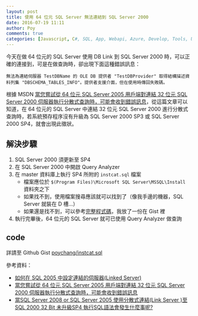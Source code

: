 ```yaml
---
layout: post
title: 使用 64 位元 SQL Server 無法連結到 SQL Server 2000
date: 2016-07-19 11:11
author: Poy
comments: true
categories: [Javascript, C#, SQL, App, Webapi, Azure, Develop, Tools, Uncategorized]
---
```

今天在做 64 位元的 SQL Server 使用 DB Link 到 SQL Server 2000 時，可以正確的連接到，可是在做查詢時，卻出現下面這種錯誤訊息：

`無法為連結伺服器 TestDBName 的 OLE DB 提供者 "TestDBProvider" 取得結構描述資料列集 "DBSCHEMA_TABLES_INFO"。提供者支援介面，但在使用時傳回失敗碼。`

根據 MSDN [當您嘗試從 64 位元 SQL Server 2005 用戶端對連結 32 位元 SQL Server 2000 伺服器執行分散式查詢時，可能會收到錯誤訊息](https://support.microsoft.com/zh-tw/kb/906954)，從這篇文章可以知道，在 64 位元的 SQL Server 中連結 32 位元 SQL Server 2000 進行分散式查詢時，若系統預存程序沒有升級為 SQL Server 2000 SP3 或 SQL Server 2000 SP4，就會出現此徵狀。

## 解決步驟

1. SQL Server 2000 須更新至 SP4
2. 在 SQL Server 2000 中開啟 Query Analyzer
3. 在 master 資料庫上執行 SP4 所附的 `instcat.sql` 檔案
	* 檔案應位於 `$(Program Files)\Microsoft SQL Server\MSSQL\Install` 資料夾之下
	* 如果找不到，使用檔案搜尋應該就可以找到了（像我手邊的機器，SQL Server 就裝在 D 槽...）
	* 如果還是找不到，可以參考[完整程式碼](code)，我放了一份在 Gist 裡
4. 執行完畢後，64 位元的 SQL Server 就可已使用 Query Analyzer 做查詢

## code

詳請至 Github Gist [poychang/instcat.sql](https://gist.github.com/poychang/c6752e06d7d79bffba121cc7a07fae87)

參考資料：

* [如何在 SQL 2005 中設定連結的伺服器(Linked Server)](http://blog.miniasp.com/post/2008/07/30/How-to-setup-Linked-Server-in-SQL-Server-2005.aspx)
* [當您嘗試從 64 位元 SQL Server 2005 用戶端對連結 32 位元 SQL Server 2000 伺服器執行分散式查詢時，可能會收到錯誤訊息](https://support.microsoft.com/zh-tw/kb/906954)
* [當SQL Server 2008 or SQL Server 2005 使用分散式連結(Link Server )至SQL 2000 32 Bit 未升級SP4 執行SQL語法會發生什麼事呢?](https://dotblogs.com.tw/jamesbi/2010/11/19/19546)